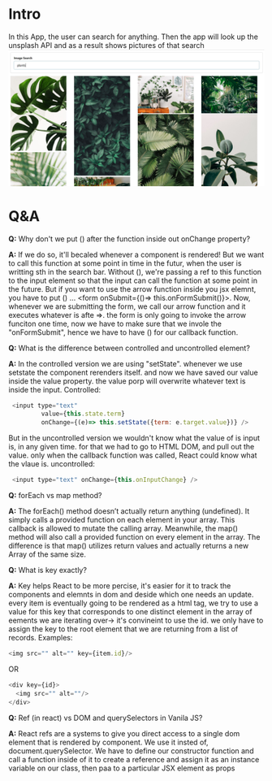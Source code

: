 # Intro
In this App, the user can search for anything. Then the app will look up the unsplash API and as a result shows pictures of that search
![First Pgae](https://github.com/sanasdh/React/blob/master/pics/public/Capture.JPG?raw=true)

# Q&A
**Q:** Why don't we put () after the function inside out onChange property?

**A:** If we do so, it'll becaled whenever a component is rendered! But we want to call this function at some point in time in the futur, when the user is writting sth in the search bar. Without (), we're passing a ref to this function to the input element so that the input can call the function at some point in the future. But if you want to use the arrow function inside you jsx elemnt, you have to put () ... <form onSubmit={()=> this.onFormSubmit()}>. Now, whenever we are submitting the form, we call our arrow function and it executes whatever is afte =>. the form is only going to invoke the arrow funciton one time, now we have to make sure that we invole the "onFormSubmit", hence  we have to have () for our callback function.

**Q:** What is the difference between controlled and uncontrolled element?

**A:** In the controlled version we are using "setState". whenever we use setstate the component rerenders itself. and now we have saved our value inside the value property. the value porp will overwrite whatever text is inside the input. Controlled:
```js
 <input type="text"
         value={this.state.term}
         onChange={(e)=> this.setState({term: e.target.value})} /> 
```

But in the uncontrolled version we wouldn't know what the value of is input is, in any given time. for that we had to go to HTML DOM, and pull out the value. only when the callback function was called, React could know what the vlaue is. uncontrolled:
```js
 <input type="text" onChange={this.onInputChange} />
``` 
 
**Q:** forEach vs map method? 
 
**A:** The forEach() method doesn’t actually return anything (undefined). It simply calls a provided function on each element in your array. This callback is allowed to mutate the calling array.
Meanwhile, the map() method will also call a provided function on every element in the array. The difference is that map() utilizes return values and actually returns a new Array of the same size.

**Q:** What is key exactly?

**A:** Key helps React to be more percise, it's easier for it to track the components and elemnts in dom and deside which one needs an update. every item is eventually going to be rendered as a html tag, we try to use a value for this key that corresponds to one distinct element in the array of eements we are iterating over-> it's convineint to use the id. we only have to assign the key to the root element that we are returning from a list of records. Examples:
```js
<img src="" alt="" key={item.id}/>
``` 
OR
```js
<div key={id}>
  <img src="" alt=""/>
</div>
``` 
**Q:** Ref (in react) vs DOM and querySelectors in Vanila JS?

**A:** React refs are a systems to give you direct access to a single dom element that is rendered by component. We use it insted of, document.querySelector. We have to define our constructor function and call a function inside of it to create a reference and assign it as an instance variable on our class, then paa to a particular JSX element as props